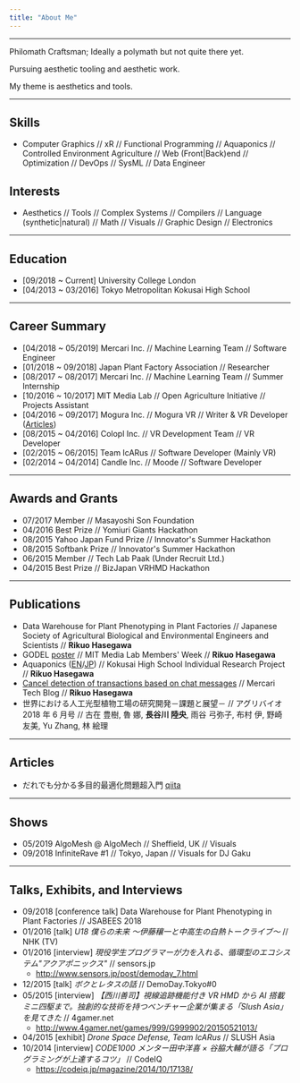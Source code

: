 ```yaml
---
title: "About Me"
---
```


---

Philomath Craftsman; Ideally a polymath but not quite there yet.

Pursuing aesthetic tooling and aesthetic work.

My theme is aesthetics and tools.

---

## Skills

- Computer Graphics // xR // Functional Programming // Aquaponics // Controlled Environment Agriculture // Web (Front|Back)end // Optimization // DevOps // SysML // Data Engineer

## Interests

- Aesthetics // Tools // Complex Systems // Compilers // Language (synthetic|natural) // Math // Visuals // Graphic Design // Electronics

---

## Education

- [09/2018 ~ Current] University College London
- [04/2013 ~ 03/2016] Tokyo Metropolitan Kokusai High School

---

## Career Summary

- [04/2018 ~ 05/2019] Mercari Inc. // Machine Learning Team // Software Engineer
- [01/2018 ~ 09/2018] Japan Plant Factory Association // Researcher
- [08/2017 ~ 08/2017] Mercari Inc. // Machine Learning Team // Summer Internship
- [10/2016 ~ 10/2017] MIT Media Lab // Open Agriculture Initiative // Projects Assistant
- [04/2016 ~ 09/2017] Mogura Inc. // Mogura VR // Writer & VR Developer ([Articles](https://www.moguravr.com/writer/writer-15309/))
- [08/2015 ~ 04/2016] Colopl Inc. // VR Development Team // VR Developer
- [02/2015 ~ 06/2015] Team IcARus // Software Developer (Mainly VR)
- [02/2014 ~ 04/2014] Candle Inc. // Moode // Software Developer

---

## Awards and Grants

- 07/2017 Member // Masayoshi Son Foundation
- 04/2016 Best Prize // Yomiuri Giants Hackathon
- 08/2015 Yahoo Japan Fund Prize // Innovator's Summer Hackathon
- 08/2015 Softbank Prize // Innovator's Summer Hackathon
- 06/2015 Member // Tech Lab Paak (Under Recruit Ltd.)
- 04/2015 Best Prize // BizJapan VRHMD Hackathon

---

## Publications

- Data Warehouse for Plant Phenotyping in Plant Factories // Japanese Society of Agricultural Biological and Environmental Engineers and Scientists // **Rikuo Hasegawa**
- GODEL [poster](/assets/img/projects/GODEL/spring-2017-poster.pdf) // MIT Media Lab Members' Week // **Rikuo Hasegawa**
- Aquaponics ([EN](/assets/pdf/2014.pdf)/[JP](/assets/pdf/2015.pdf)) // Kokusai High School Individual Research Project // **Rikuo Hasegawa**
- [Cancel detection of transactions based on chat messages](http://tech.mercari.com/entry/2017/09/21/170000) // Mercari Tech Blog // **Rikuo Hasegawa**
- 世界における人工光型植物工場の研究開発－課題と展望－ // アグリバイオ 2018 年 6 月号 // 古在 豊樹, 魯 娜, **長谷川 陸央**, 雨谷 弓弥子, 布村 伊, 野崎 友美, Yu Zhang, 林 絵理

---

## Articles

- だれでも分かる多目的最適化問題超入門 [qiita](https://qiita.com/sp4ghet/items/f3dfbfe24b0a9c4997ee)

---

## Shows

- 05/2019 AlgoMesh @ AlgoMech // Sheffield, UK // Visuals
- 09/2018 InfiniteRave #1 // Tokyo, Japan // Visuals for DJ Gaku

---

## Talks, Exhibits, and Interviews

- 09/2018 [conference talk] Data Warehouse for Plant Phenotyping in Plant Factories // JSABEES 2018
- 01/2016 [talk] _U18 僕らの未来 ～伊藤穰一と中高生の白熱トークライブ～_ // NHK (TV)
- 01/2016 [interview] _現役学生プログラマーが力を入れる、循環型のエコシステム"アクアポニックス"_ // sensors.jp
  - http://www.sensors.jp/post/demoday_7.html
- 12/2015 [talk] _ボクとレタスの話_ // DemoDay.Tokyo#0
- 05/2015 [interview] _【西川善司】視線追跡機能付き VR HMD から AI 搭載ミニ四駆まで。独創的な技術を持つベンチャー企業が集まる「Slush Asia」を見てきた_ // 4gamer.net
  - http://www.4gamer.net/games/999/G999902/20150521013/
- 04/2015 [exhibit] _Drone Space Defense, Team IcARus_ // SLUSH Asia
- 10/2014 [interview] _CODE1000 メンター田中洋喜 × 谷脇大輔が語る「プログラミングが上達するコツ」_ // CodeIQ
  - https://codeiq.jp/magazine/2014/10/17138/
